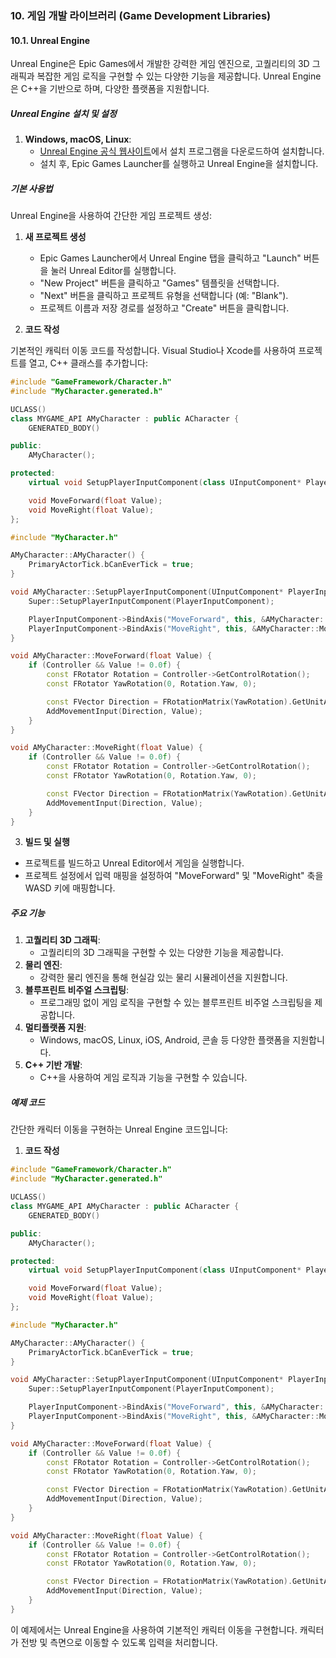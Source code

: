 ### 10. 게임 개발 라이브러리 (Game Development Libraries)

#### 10.1. Unreal Engine

Unreal Engine은 Epic Games에서 개발한 강력한 게임 엔진으로, 고퀄리티의 3D 그래픽과 복잡한 게임 로직을 구현할 수 있는 다양한 기능을 제공합니다. Unreal Engine은 C++을 기반으로 하며, 다양한 플랫폼을 지원합니다.

##### Unreal Engine 설치 및 설정

1. **Windows, macOS, Linux**:
   - [Unreal Engine 공식 웹사이트](https://www.unrealengine.com/)에서 설치 프로그램을 다운로드하여 설치합니다.
   - 설치 후, Epic Games Launcher를 실행하고 Unreal Engine을 설치합니다.

##### 기본 사용법

Unreal Engine을 사용하여 간단한 게임 프로젝트 생성:

1. **새 프로젝트 생성**
   - Epic Games Launcher에서 Unreal Engine 탭을 클릭하고 "Launch" 버튼을 눌러 Unreal Editor를 실행합니다.
   - "New Project" 버튼을 클릭하고 "Games" 템플릿을 선택합니다.
   - "Next" 버튼을 클릭하고 프로젝트 유형을 선택합니다 (예: "Blank").
   - 프로젝트 이름과 저장 경로를 설정하고 "Create" 버튼을 클릭합니다.

2. **코드 작성**

기본적인 캐릭터 이동 코드를 작성합니다. Visual Studio나 Xcode를 사용하여 프로젝트를 열고, C++ 클래스를 추가합니다:

```cpp
#include "GameFramework/Character.h"
#include "MyCharacter.generated.h"

UCLASS()
class MYGAME_API AMyCharacter : public ACharacter {
    GENERATED_BODY()

public:
    AMyCharacter();

protected:
    virtual void SetupPlayerInputComponent(class UInputComponent* PlayerInputComponent) override;

    void MoveForward(float Value);
    void MoveRight(float Value);
};

#include "MyCharacter.h"

AMyCharacter::AMyCharacter() {
    PrimaryActorTick.bCanEverTick = true;
}

void AMyCharacter::SetupPlayerInputComponent(UInputComponent* PlayerInputComponent) {
    Super::SetupPlayerInputComponent(PlayerInputComponent);

    PlayerInputComponent->BindAxis("MoveForward", this, &AMyCharacter::MoveForward);
    PlayerInputComponent->BindAxis("MoveRight", this, &AMyCharacter::MoveRight);
}

void AMyCharacter::MoveForward(float Value) {
    if (Controller && Value != 0.0f) {
        const FRotator Rotation = Controller->GetControlRotation();
        const FRotator YawRotation(0, Rotation.Yaw, 0);

        const FVector Direction = FRotationMatrix(YawRotation).GetUnitAxis(EAxis::X);
        AddMovementInput(Direction, Value);
    }
}

void AMyCharacter::MoveRight(float Value) {
    if (Controller && Value != 0.0f) {
        const FRotator Rotation = Controller->GetControlRotation();
        const FRotator YawRotation(0, Rotation.Yaw, 0);

        const FVector Direction = FRotationMatrix(YawRotation).GetUnitAxis(EAxis::Y);
        AddMovementInput(Direction, Value);
    }
}
```

3. **빌드 및 실행**

- 프로젝트를 빌드하고 Unreal Editor에서 게임을 실행합니다.
- 프로젝트 설정에서 입력 매핑을 설정하여 "MoveForward" 및 "MoveRight" 축을 WASD 키에 매핑합니다.

##### 주요 기능

1. **고퀄리티 3D 그래픽**:
   - 고퀄리티의 3D 그래픽을 구현할 수 있는 다양한 기능을 제공합니다.
2. **물리 엔진**:
   - 강력한 물리 엔진을 통해 현실감 있는 물리 시뮬레이션을 지원합니다.
3. **블루프린트 비주얼 스크립팅**:
   - 프로그래밍 없이 게임 로직을 구현할 수 있는 블루프린트 비주얼 스크립팅을 제공합니다.
4. **멀티플랫폼 지원**:
   - Windows, macOS, Linux, iOS, Android, 콘솔 등 다양한 플랫폼을 지원합니다.
5. **C++ 기반 개발**:
   - C++을 사용하여 게임 로직과 기능을 구현할 수 있습니다.

##### 예제 코드

간단한 캐릭터 이동을 구현하는 Unreal Engine 코드입니다:

1. **코드 작성**

```cpp
#include "GameFramework/Character.h"
#include "MyCharacter.generated.h"

UCLASS()
class MYGAME_API AMyCharacter : public ACharacter {
    GENERATED_BODY()

public:
    AMyCharacter();

protected:
    virtual void SetupPlayerInputComponent(class UInputComponent* PlayerInputComponent) override;

    void MoveForward(float Value);
    void MoveRight(float Value);
};

#include "MyCharacter.h"

AMyCharacter::AMyCharacter() {
    PrimaryActorTick.bCanEverTick = true;
}

void AMyCharacter::SetupPlayerInputComponent(UInputComponent* PlayerInputComponent) {
    Super::SetupPlayerInputComponent(PlayerInputComponent);

    PlayerInputComponent->BindAxis("MoveForward", this, &AMyCharacter::MoveForward);
    PlayerInputComponent->BindAxis("MoveRight", this, &AMyCharacter::MoveRight);
}

void AMyCharacter::MoveForward(float Value) {
    if (Controller && Value != 0.0f) {
        const FRotator Rotation = Controller->GetControlRotation();
        const FRotator YawRotation(0, Rotation.Yaw, 0);

        const FVector Direction = FRotationMatrix(YawRotation).GetUnitAxis(EAxis::X);
        AddMovementInput(Direction, Value);
    }
}

void AMyCharacter::MoveRight(float Value) {
    if (Controller && Value != 0.0f) {
        const FRotator Rotation = Controller->GetControlRotation();
        const FRotator YawRotation(0, Rotation.Yaw, 0);

        const FVector Direction = FRotationMatrix(YawRotation).GetUnitAxis(EAxis::Y);
        AddMovementInput(Direction, Value);
    }
}
```

이 예제에서는 Unreal Engine을 사용하여 기본적인 캐릭터 이동을 구현합니다. 캐릭터가 전방 및 측면으로 이동할 수 있도록 입력을 처리합니다.
